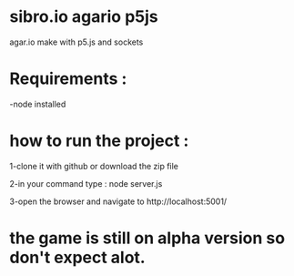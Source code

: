 # sibro.io agario p5js
 agar.io make with p5.js and sockets


# Requirements :

 
 -node installed


# how to run the project :


  1-clone it with github or download the zip file


  2-in your command type : node server.js


  3-open the browser and navigate to http://localhost:5001/



# the game is still on alpha version so don't expect alot.
